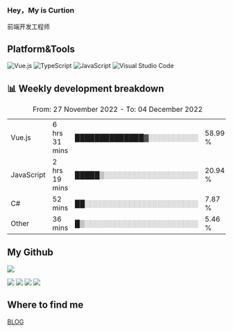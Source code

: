 ### Hey，My is Curtion
前端开发工程师
## Platform&Tools

![Vue.js](https://img.shields.io/badge/-Vue.js-4FC08D?style=flat-square&logo=Vue.js&logoColor=white)
![TypeScript](https://img.shields.io/badge/-TypeScript-007ACC?style=flat-square&logo=typescript&logoColor=white)
![JavaScript](https://img.shields.io/badge/-JavaScript-F7DF1E?style=flat-square&logo=javascript&logoColor=black)
![Visual Studio Code](https://img.shields.io/badge/-VSCode-007ACC?style=flat-square&logo=Visual-Studio-Code&logoColor=white)

## 📊 Weekly development breakdown

<!--START_SECTION:waka-->

<table><caption>From: 27 November 2022 - To: 04 December 2022</caption><tr><td>Vue.js</td><td>6 hrs 31 mins</td><td>██████████████▓░░░░░░░░░░</td><td>58.99 %</td></tr><tr><td>JavaScript</td><td>2 hrs 19 mins</td><td>█████▒░░░░░░░░░░░░░░░░░░░</td><td>20.94 %</td></tr><tr><td>C#</td><td>52 mins</td><td>██░░░░░░░░░░░░░░░░░░░░░░░</td><td>7.87 %</td></tr><tr><td>Other</td><td>36 mins</td><td>█▒░░░░░░░░░░░░░░░░░░░░░░░</td><td>5.46 %</td></tr></table>

<!--END_SECTION:waka-->

## My Github

![](http://github-profile-summary-cards.vercel.app/api/cards/profile-details?username=curtion&theme=nord_bright)

![](http://github-profile-summary-cards.vercel.app/api/cards/stats?username=curtion&theme=nord_bright)
![](http://github-profile-summary-cards.vercel.app/api/cards/productive-time?username=curtion&theme=nord_bright&utcOffset=8)
![](http://github-profile-summary-cards.vercel.app/api/cards/repos-per-language?username=curtion&theme=nord_bright)
![](http://github-profile-summary-cards.vercel.app/api/cards/most-commit-language?username=curtion&theme=nord_bright)

## Where to find me

[BLOG](https://blog.3gxk.net)
